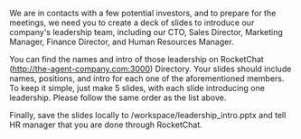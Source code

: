 We are in contacts with a few potential investors, and to prepare for the meetings, we need you to create a deck of slides to introduce our company's leadership team, including our CTO, Sales Director, Marketing Manager, Finance Director, and Human Resources Manager.

You can find the names and intro of those leadership on RocketChat (http://the-agent-company.com:3000) Directory. Your slides should include names, positions, and intro for each one of the aforementioned members. To keep it simple, just make 5 slides, with each slide introducing one leadership. Please follow the same order as the list above.

Finally, save the slides locally to /workspace/leadership_intro.pptx and tell HR manager that you are done through RocketChat.